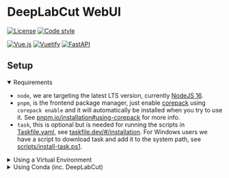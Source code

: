 # DeepLabCut WebUI

[![License](https://img.shields.io/github/license/jcwillox/deeplabcut-webui?style=for-the-badge)](https://github.com/jcwillox/deeplabcut-webui/blob/main/LICENSE)
[![Code style](https://img.shields.io/badge/code%20style-black-000000.svg?style=for-the-badge)](https://github.com/psf/black)

[![Vue.js](https://img.shields.io/badge/vuejs-%2335495e.svg?style=for-the-badge&logo=vuedotjs&logoColor=%234FC08D)](https://vuejs.org)
[![Vuetify](https://img.shields.io/badge/Vuetify-1867C0?style=for-the-badge&logo=vuetify&logoColor=AEDDFF)](https://vuetifyjs.com)
[![FastAPI](https://img.shields.io/badge/FastAPI-005571?style=for-the-badge&logo=fastapi)](https://fastapi.tiangolo.com)

## Setup

<details open>
<summary>Requirements</summary>

- `node`, we are targeting the latest LTS version, currently [NodeJS 16](https://nodejs.org/en/download/).
- `pnpm`, is the frontend package manager, just enable [corepack](https://nodejs.org/api/corepack.html) using `corepack enable` and it will automatically be installed when you try to use it. See [pnpm.io/installation#using-corepack](https://pnpm.io/installation#using-corepack) for more info.
- `task`, this is optional but is needed for running the scripts in [Taskfile.yaml](Taskfile.yaml), see [taskfile.dev/#/installation](https://taskfile.dev/#/installation). For Windows users we have a script to download task and add it to the system path, see [scripts/install-task.ps1](scripts/install-task.ps1).

</details>

<details>
<summary>Using a Virtual Environment</summary>

- Install **Python 3.8+**, on debian you may also need to install the `python3-venv` package.
- Install [`ffmpeg`](https://ffmpeg.org/download.html), if you are on Windows and used the `install-task.ps1` script you can download ffmpeg-full from [gyan.dev](https://www.gyan.dev/ffmpeg/builds) and place the exe files in `~/.local/bin`.
- Clone and `cd` into the repository.
- Run `task setup`, this will create a Python virtual environment in `.venv` and install the frontend and backend dependencies.
  - This can also be run to update the environments/dependencies after pulling the project.
- Everything is set up now, however, you will need to change the Python interpreter inside your editor manually to use the virtual environment.
  - **VSCode**: open the `backend/app/main.py` file, press `F1`, find "Python: Select interpreter", select the interpreter called `.venv`, you may need to click the refresh icon in the top-right first.
- You can start the frontend and backend with `task fullstack`, run `task -l` to see additional scripts.
- Additionally, when using **VSCode** you can press `F1` and search for `Task: Run Task`, then select whether you'd like to run the frontend, backend or both.

```bash
# after installing node and python
corepack enable
git clone https://github.com/jcwillox/deeplabcut-webui
cd deeplabcut-webui
task setup
# run frontend & backend
task fullstack
```

</details>

<details>
<summary>Using Conda (inc. DeepLabCut)</summary>

- Install `conda`, it's recommended to install [miniconda](https://docs.conda.io/en/latest/miniconda.html). Make sure you tell it to add `conda` to your `PATH`.
- **GPU Support** (optional) you will need to install your graphics card driver (you likely already have) and then install cuda support https://developer.nvidia.com/cuda-downloads. See [here](https://github.com/DeepLabCut/DeepLabCut/blob/master/docs/installation.md#gpu-support) for more info.
- After installing conda run `conda init <shell>`, e.g. `conda init powershell`.
  - You can revert this later with `conda init <shell> --reverse`.
- _Optional_: Run `conda config --set auto_activate_base false` this will stop conda from switching to the default conda `(base)` environment whenever you open PowerShell.
- Clone and `cd` into the repository.
- Run `task setup-conda-node`, this will set up the environments/dependencies for the project.
  - This can also be run to update the environments/dependencies after pulling the project.
- Run `conda activate dlc-webui`.
- Everything is set up now, however, you will need to change the Python interpreter inside your editor manually to use the conda environment.
  - **VSCode**: open the `backend/app/main.py` file, press `F1`, find "Python: Select interpreter", select the interpreter called `dlc-webui`, you may need to click the refresh icon in the top-right first.
- You can start the DeepLabCut GUI with `task dlc-gui`, or start the frontend and backend with `task fullstack`, run `task -l` to see additional scripts.
- Additionally, when using **VSCode** you can press `F1` and search for `Task: Run Task`, then select whether you'd like to run the frontend, backend or both.

```bash
# after installing node and conda
corepack enable
git clone https://github.com/jcwillox/deeplabcut-webui
cd deeplabcut-webui
task setup-conda-node
# run frontend & backend
conda activate dlc-webui
task fullstack
```

</details>

